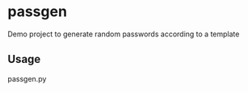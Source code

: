 # passgen
Demo project to generate random passwords according to a template

## Usage
passgen.py <template>
where template can be any combination of characters c, n and s.
 - c: character
 -	n: number
 -	s: symbol

Example: 'passgen.py csnnc' can produce a password like 'e|36C', 't.50j' or 'i$60M'.
